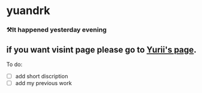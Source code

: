 # yuandrk

### ⚒It happened yesterday evening

## if you want visint page please go to   [Yurii's page](https://andriuk.github.io/yuandrk).

To do: 

- [ ] add short discription
- [ ] add my previous work 
